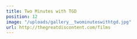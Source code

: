 ```yaml
---
title: Two Minutes with TGD
position: 12
image: "/uploads/gallery__twominuteswithtgd.jpg"
url: http://thegreatdiscontent.com/films
---
```


